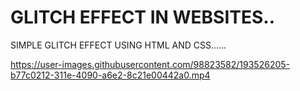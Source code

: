 # GLITCH EFFECT IN WEBSITES..
SIMPLE GLITCH EFFECT USING HTML AND CSS......

https://user-images.githubusercontent.com/98823582/193526205-b77c0212-311e-4090-a6e2-8c21e00442a0.mp4

